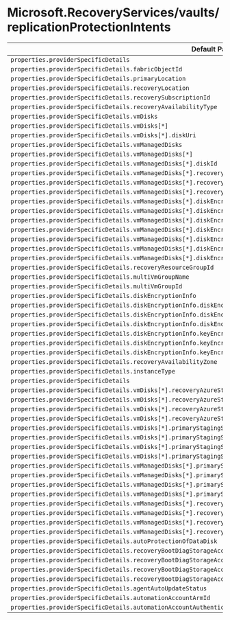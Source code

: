 # Microsoft.RecoveryServices/vaults/replicationProtectionIntents

| Default Path | Alias |
|---|---|
| `properties.providerSpecificDetails` | `Microsoft.RecoveryServices/vaults/replicationProtectionIntents/providerSpecificDetails.A2A` |
| `properties.providerSpecificDetails.fabricObjectId` | `Microsoft.RecoveryServices/vaults/replicationProtectionIntents/providerSpecificDetails.A2A.fabricObjectId` |
| `properties.providerSpecificDetails.primaryLocation` | `Microsoft.RecoveryServices/vaults/replicationProtectionIntents/providerSpecificDetails.A2A.primaryLocation` |
| `properties.providerSpecificDetails.recoveryLocation` | `Microsoft.RecoveryServices/vaults/replicationProtectionIntents/providerSpecificDetails.A2A.recoveryLocation` |
| `properties.providerSpecificDetails.recoverySubscriptionId` | `Microsoft.RecoveryServices/vaults/replicationProtectionIntents/providerSpecificDetails.A2A.recoverySubscriptionId` |
| `properties.providerSpecificDetails.recoveryAvailabilityType` | `Microsoft.RecoveryServices/vaults/replicationProtectionIntents/providerSpecificDetails.A2A.recoveryAvailabilityType` |
| `properties.providerSpecificDetails.vmDisks` | `Microsoft.RecoveryServices/vaults/replicationProtectionIntents/providerSpecificDetails.A2A.vmDisks` |
| `properties.providerSpecificDetails.vmDisks[*]` | `Microsoft.RecoveryServices/vaults/replicationProtectionIntents/providerSpecificDetails.A2A.vmDisks[*]` |
| `properties.providerSpecificDetails.vmDisks[*].diskUri` | `Microsoft.RecoveryServices/vaults/replicationProtectionIntents/providerSpecificDetails.A2A.vmDisks[*].diskUri` |
| `properties.providerSpecificDetails.vmManagedDisks` | `Microsoft.RecoveryServices/vaults/replicationProtectionIntents/providerSpecificDetails.A2A.vmManagedDisks` |
| `properties.providerSpecificDetails.vmManagedDisks[*]` | `Microsoft.RecoveryServices/vaults/replicationProtectionIntents/providerSpecificDetails.A2A.vmManagedDisks[*]` |
| `properties.providerSpecificDetails.vmManagedDisks[*].diskId` | `Microsoft.RecoveryServices/vaults/replicationProtectionIntents/providerSpecificDetails.A2A.vmManagedDisks[*].diskId` |
| `properties.providerSpecificDetails.vmManagedDisks[*].recoveryReplicaDiskAccountType` | `Microsoft.RecoveryServices/vaults/replicationProtectionIntents/providerSpecificDetails.A2A.vmManagedDisks[*].recoveryReplicaDiskAccountType` |
| `properties.providerSpecificDetails.vmManagedDisks[*].recoveryTargetDiskAccountType` | `Microsoft.RecoveryServices/vaults/replicationProtectionIntents/providerSpecificDetails.A2A.vmManagedDisks[*].recoveryTargetDiskAccountType` |
| `properties.providerSpecificDetails.vmManagedDisks[*].recoveryDiskEncryptionSetId` | `Microsoft.RecoveryServices/vaults/replicationProtectionIntents/providerSpecificDetails.A2A.vmManagedDisks[*].recoveryDiskEncryptionSetId` |
| `properties.providerSpecificDetails.vmManagedDisks[*].diskEncryptionInfo` | `Microsoft.RecoveryServices/vaults/replicationProtectionIntents/providerSpecificDetails.A2A.vmManagedDisks[*].diskEncryptionInfo` |
| `properties.providerSpecificDetails.vmManagedDisks[*].diskEncryptionInfo.diskEncryptionKeyInfo` | `Microsoft.RecoveryServices/vaults/replicationProtectionIntents/providerSpecificDetails.A2A.vmManagedDisks[*].diskEncryptionInfo.diskEncryptionKeyInfo` |
| `properties.providerSpecificDetails.vmManagedDisks[*].diskEncryptionInfo.diskEncryptionKeyInfo.secretIdentifier` | `Microsoft.RecoveryServices/vaults/replicationProtectionIntents/providerSpecificDetails.A2A.vmManagedDisks[*].diskEncryptionInfo.diskEncryptionKeyInfo.secretIdentifier` |
| `properties.providerSpecificDetails.vmManagedDisks[*].diskEncryptionInfo.diskEncryptionKeyInfo.keyVaultResourceArmId` | `Microsoft.RecoveryServices/vaults/replicationProtectionIntents/providerSpecificDetails.A2A.vmManagedDisks[*].diskEncryptionInfo.diskEncryptionKeyInfo.keyVaultResourceArmId` |
| `properties.providerSpecificDetails.vmManagedDisks[*].diskEncryptionInfo.keyEncryptionKeyInfo` | `Microsoft.RecoveryServices/vaults/replicationProtectionIntents/providerSpecificDetails.A2A.vmManagedDisks[*].diskEncryptionInfo.keyEncryptionKeyInfo` |
| `properties.providerSpecificDetails.vmManagedDisks[*].diskEncryptionInfo.keyEncryptionKeyInfo.keyIdentifier` | `Microsoft.RecoveryServices/vaults/replicationProtectionIntents/providerSpecificDetails.A2A.vmManagedDisks[*].diskEncryptionInfo.keyEncryptionKeyInfo.keyIdentifier` |
| `properties.providerSpecificDetails.vmManagedDisks[*].diskEncryptionInfo.keyEncryptionKeyInfo.keyVaultResourceArmId` | `Microsoft.RecoveryServices/vaults/replicationProtectionIntents/providerSpecificDetails.A2A.vmManagedDisks[*].diskEncryptionInfo.keyEncryptionKeyInfo.keyVaultResourceArmId` |
| `properties.providerSpecificDetails.recoveryResourceGroupId` | `Microsoft.RecoveryServices/vaults/replicationProtectionIntents/providerSpecificDetails.A2A.recoveryResourceGroupId` |
| `properties.providerSpecificDetails.multiVmGroupName` | `Microsoft.RecoveryServices/vaults/replicationProtectionIntents/providerSpecificDetails.A2A.multiVmGroupName` |
| `properties.providerSpecificDetails.multiVmGroupId` | `Microsoft.RecoveryServices/vaults/replicationProtectionIntents/providerSpecificDetails.A2A.multiVmGroupId` |
| `properties.providerSpecificDetails.diskEncryptionInfo` | `Microsoft.RecoveryServices/vaults/replicationProtectionIntents/providerSpecificDetails.A2A.diskEncryptionInfo` |
| `properties.providerSpecificDetails.diskEncryptionInfo.diskEncryptionKeyInfo` | `Microsoft.RecoveryServices/vaults/replicationProtectionIntents/providerSpecificDetails.A2A.diskEncryptionInfo.diskEncryptionKeyInfo` |
| `properties.providerSpecificDetails.diskEncryptionInfo.diskEncryptionKeyInfo.secretIdentifier` | `Microsoft.RecoveryServices/vaults/replicationProtectionIntents/providerSpecificDetails.A2A.diskEncryptionInfo.diskEncryptionKeyInfo.secretIdentifier` |
| `properties.providerSpecificDetails.diskEncryptionInfo.diskEncryptionKeyInfo.keyVaultResourceArmId` | `Microsoft.RecoveryServices/vaults/replicationProtectionIntents/providerSpecificDetails.A2A.diskEncryptionInfo.diskEncryptionKeyInfo.keyVaultResourceArmId` |
| `properties.providerSpecificDetails.diskEncryptionInfo.keyEncryptionKeyInfo` | `Microsoft.RecoveryServices/vaults/replicationProtectionIntents/providerSpecificDetails.A2A.diskEncryptionInfo.keyEncryptionKeyInfo` |
| `properties.providerSpecificDetails.diskEncryptionInfo.keyEncryptionKeyInfo.keyIdentifier` | `Microsoft.RecoveryServices/vaults/replicationProtectionIntents/providerSpecificDetails.A2A.diskEncryptionInfo.keyEncryptionKeyInfo.keyIdentifier` |
| `properties.providerSpecificDetails.diskEncryptionInfo.keyEncryptionKeyInfo.keyVaultResourceArmId` | `Microsoft.RecoveryServices/vaults/replicationProtectionIntents/providerSpecificDetails.A2A.diskEncryptionInfo.keyEncryptionKeyInfo.keyVaultResourceArmId` |
| `properties.providerSpecificDetails.recoveryAvailabilityZone` | `Microsoft.RecoveryServices/vaults/replicationProtectionIntents/providerSpecificDetails.A2A.recoveryAvailabilityZone` |
| `properties.providerSpecificDetails.instanceType` | `Microsoft.RecoveryServices/vaults/replicationProtectionIntents/providerSpecificDetails.instanceType` |
| `properties.providerSpecificDetails` | `Microsoft.RecoveryServices/vaults/replicationProtectionIntents/providerSpecificDetails` |
| `properties.providerSpecificDetails.vmDisks[*].recoveryAzureStorageAccountCustomInput` | `Microsoft.RecoveryServices/vaults/replicationProtectionIntents/providerSpecificDetails.A2A.vmDisks[*].recoveryAzureStorageAccountCustomInput.Existing` |
| `properties.providerSpecificDetails.vmDisks[*].recoveryAzureStorageAccountCustomInput` | `Microsoft.RecoveryServices/vaults/replicationProtectionIntents/providerSpecificDetails.A2A.vmDisks[*].recoveryAzureStorageAccountCustomInput` |
| `properties.providerSpecificDetails.vmDisks[*].recoveryAzureStorageAccountCustomInput.azureStorageAccountId` | `Microsoft.RecoveryServices/vaults/replicationProtectionIntents/providerSpecificDetails.A2A.vmDisks[*].recoveryAzureStorageAccountCustomInput.Existing.azureStorageAccountId` |
| `properties.providerSpecificDetails.vmDisks[*].recoveryAzureStorageAccountCustomInput.resourceType` | `Microsoft.RecoveryServices/vaults/replicationProtectionIntents/providerSpecificDetails.A2A.vmDisks[*].recoveryAzureStorageAccountCustomInput.resourceType` |
| `properties.providerSpecificDetails.vmDisks[*].primaryStagingStorageAccountCustomInput` | `Microsoft.RecoveryServices/vaults/replicationProtectionIntents/providerSpecificDetails.A2A.vmDisks[*].primaryStagingStorageAccountCustomInput.Existing` |
| `properties.providerSpecificDetails.vmDisks[*].primaryStagingStorageAccountCustomInput` | `Microsoft.RecoveryServices/vaults/replicationProtectionIntents/providerSpecificDetails.A2A.vmDisks[*].primaryStagingStorageAccountCustomInput` |
| `properties.providerSpecificDetails.vmDisks[*].primaryStagingStorageAccountCustomInput.azureStorageAccountId` | `Microsoft.RecoveryServices/vaults/replicationProtectionIntents/providerSpecificDetails.A2A.vmDisks[*].primaryStagingStorageAccountCustomInput.Existing.azureStorageAccountId` |
| `properties.providerSpecificDetails.vmDisks[*].primaryStagingStorageAccountCustomInput.resourceType` | `Microsoft.RecoveryServices/vaults/replicationProtectionIntents/providerSpecificDetails.A2A.vmDisks[*].primaryStagingStorageAccountCustomInput.resourceType` |
| `properties.providerSpecificDetails.vmManagedDisks[*].primaryStagingStorageAccountCustomInput` | `Microsoft.RecoveryServices/vaults/replicationProtectionIntents/providerSpecificDetails.A2A.vmManagedDisks[*].primaryStagingStorageAccountCustomInput.Existing` |
| `properties.providerSpecificDetails.vmManagedDisks[*].primaryStagingStorageAccountCustomInput` | `Microsoft.RecoveryServices/vaults/replicationProtectionIntents/providerSpecificDetails.A2A.vmManagedDisks[*].primaryStagingStorageAccountCustomInput` |
| `properties.providerSpecificDetails.vmManagedDisks[*].primaryStagingStorageAccountCustomInput.azureStorageAccountId` | `Microsoft.RecoveryServices/vaults/replicationProtectionIntents/providerSpecificDetails.A2A.vmManagedDisks[*].primaryStagingStorageAccountCustomInput.Existing.azureStorageAccountId` |
| `properties.providerSpecificDetails.vmManagedDisks[*].primaryStagingStorageAccountCustomInput.resourceType` | `Microsoft.RecoveryServices/vaults/replicationProtectionIntents/providerSpecificDetails.A2A.vmManagedDisks[*].primaryStagingStorageAccountCustomInput.resourceType` |
| `properties.providerSpecificDetails.vmManagedDisks[*].recoveryResourceGroupCustomInput` | `Microsoft.RecoveryServices/vaults/replicationProtectionIntents/providerSpecificDetails.A2A.vmManagedDisks[*].recoveryResourceGroupCustomInput.Existing` |
| `properties.providerSpecificDetails.vmManagedDisks[*].recoveryResourceGroupCustomInput` | `Microsoft.RecoveryServices/vaults/replicationProtectionIntents/providerSpecificDetails.A2A.vmManagedDisks[*].recoveryResourceGroupCustomInput` |
| `properties.providerSpecificDetails.vmManagedDisks[*].recoveryResourceGroupCustomInput.recoveryResourceGroupId` | `Microsoft.RecoveryServices/vaults/replicationProtectionIntents/providerSpecificDetails.A2A.vmManagedDisks[*].recoveryResourceGroupCustomInput.Existing.recoveryResourceGroupId` |
| `properties.providerSpecificDetails.vmManagedDisks[*].recoveryResourceGroupCustomInput.resourceType` | `Microsoft.RecoveryServices/vaults/replicationProtectionIntents/providerSpecificDetails.A2A.vmManagedDisks[*].recoveryResourceGroupCustomInput.resourceType` |
| `properties.providerSpecificDetails.autoProtectionOfDataDisk` | `Microsoft.RecoveryServices/vaults/replicationProtectionIntents/providerSpecificDetails.A2A.autoProtectionOfDataDisk` |
| `properties.providerSpecificDetails.recoveryBootDiagStorageAccount` | `Microsoft.RecoveryServices/vaults/replicationProtectionIntents/providerSpecificDetails.A2A.recoveryBootDiagStorageAccount.Existing` |
| `properties.providerSpecificDetails.recoveryBootDiagStorageAccount` | `Microsoft.RecoveryServices/vaults/replicationProtectionIntents/providerSpecificDetails.A2A.recoveryBootDiagStorageAccount` |
| `properties.providerSpecificDetails.recoveryBootDiagStorageAccount.azureStorageAccountId` | `Microsoft.RecoveryServices/vaults/replicationProtectionIntents/providerSpecificDetails.A2A.recoveryBootDiagStorageAccount.Existing.azureStorageAccountId` |
| `properties.providerSpecificDetails.recoveryBootDiagStorageAccount.resourceType` | `Microsoft.RecoveryServices/vaults/replicationProtectionIntents/providerSpecificDetails.A2A.recoveryBootDiagStorageAccount.resourceType` |
| `properties.providerSpecificDetails.agentAutoUpdateStatus` | `Microsoft.RecoveryServices/vaults/replicationProtectionIntents/providerSpecificDetails.A2A.agentAutoUpdateStatus` |
| `properties.providerSpecificDetails.automationAccountArmId` | `Microsoft.RecoveryServices/vaults/replicationProtectionIntents/providerSpecificDetails.A2A.automationAccountArmId` |
| `properties.providerSpecificDetails.automationAccountAuthenticationType` | `Microsoft.RecoveryServices/vaults/replicationProtectionIntents/providerSpecificDetails.A2A.automationAccountAuthenticationType` |

